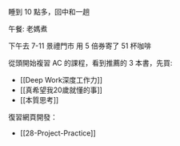 
睡到 10 點多，回中和一趟

午餐: 老媽煮

下午去 7-11 景禮門市 用 5 倍券寄了 51 杯咖啡

從頭開始複習 AC 的課程，看到推薦的 3 本書，先買:
- [[Deep Work深度工作力]]
- [[真希望我20歲就懂的事]]
- [[本質思考]]

復習網頁開發：
- [[28-Project-Practice]]